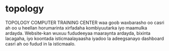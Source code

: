 # topology
TOPOLOGY COMPUTER TRAINING CENTER waa goob waxbarasho oo casri ah oo u heellan horumarinta xirfadaha kombiyuutarka iyo maamulka ardayda. Website-kan wuxuu fududeeyaa maaraynta ardayda, bixinta lacagaha, iyo koontada isticmaalayaasha iyadoo la adeegsanayo dashboard casri ah oo fudud in la isticmaalo.
